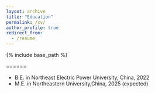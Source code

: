 ```yaml
---
layout: archive
title: "Education"
permalink: /cv/
author_profile: true
redirect_from:
  - /resume
---
```


{% include base_path %}

======
* B.E. in Northeast Electric Power University, China, 2022
* M.E. in Northeastern University,China, 2025 (expected)
